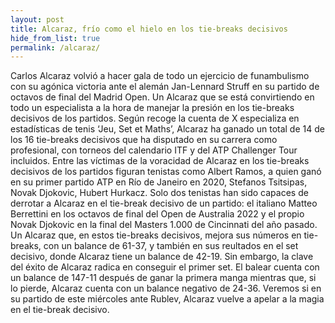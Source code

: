 ```yaml
---
layout: post
title: Alcaraz, frío como el hielo en los tie-breaks decisivos
hide_from_list: true
permalink: /alcaraz/
---
```


Carlos Alcaraz volvió a hacer gala de todo un ejercicio de funambulismo con su agónica victoria ante el alemán Jan-Lennard Struff en su partido de octavos de final del Madrid Open. Un Alcaraz que se está convirtiendo en todo un especialista a la hora de manejar la presión en los tie-breaks decisivos de los partidos.
Según recoge la cuenta de X especializa en estadísticas de tenis ‘Jeu, Set et Maths’, Alcaraz ha ganado un total de 14 de los 16 tie-breaks decisivos que ha disputado en su carrera como profesional, con torneos del calendario ITF y del ATP Challenger Tour incluidos.
Entre las víctimas de la voracidad de Alcaraz en los tie-breaks decisivos de los partidos figuran tenistas como Albert Ramos, a quien ganó en su primer partido ATP en Río de Janeiro en 2020, Stefanos Tsitsipas, Novak Djokovic, Hubert Hurkacz.
Solo dos tenistas han sido capaces de derrotar a Alcaraz en el tie-break decisivo de un partido: el italiano Matteo Berrettini en los octavos de final del Open de Australia 2022 y el propio Novak Djokovic en la final del Masters 1.000 de Cincinnati del año pasado.
Un Alcaraz que, en estos tie-breaks decisivos, mejora sus números en tie-breaks, con un balance de 61-37, y también en sus reultados en el set decisivo, donde Alcaraz tiene un balance de 42-19.
Sin embargo, la clave del éxito de Alcaraz radica en conseguir el primer set. El balear cuenta con un balance de 147-11 después de ganar la primera manga mientras que, si lo pierde, Alcaraz cuenta con un balance negativo de 24-36. Veremos si en su partido de este miércoles ante Rublev, Alcaraz vuelve a apelar a la magia en el tie-break decisivo.
